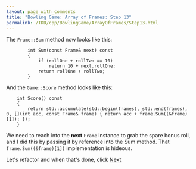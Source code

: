 ```yaml
---
layout: page_with_comments
title: "Bowling Game: Array of Frames: Step 13"
permalink: /TDD/cpp/BowlingGame/ArrayOfFrames/Step13.html
---
```


The ```Frame::Sum``` method now looks like this:
```
        int Sum(const Frame& next) const
        {
            if (rollOne + rollTwo == 10)
                return 10 + next.rollOne;
            return rollOne + rollTwo;
        }
```

And the ```Game::Score``` method looks like this:
```
    int Score() const
    {
        return std::accumulate(std::begin(frames), std::end(frames), 0, [](int acc, const Frame& frame) { return acc + frame.Sum((&frame)[1]); });
    }
```

We need to reach into the **next** ```Frame``` instance to grab the spare bonus roll, and I did this by passing it by reference into the Sum method. That ```frame.Sum((&frame)[1])``` implementation is hideous. 

Let's refactor and when that's done, click [Next](Step14.html)

